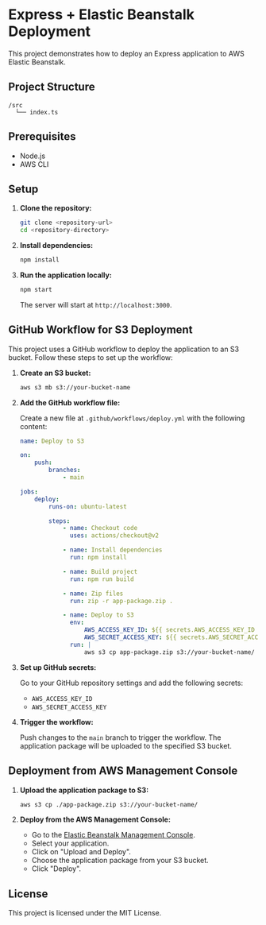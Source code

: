 # Express + Elastic Beanstalk Deployment

This project demonstrates how to deploy an Express application to AWS Elastic Beanstalk.

## Project Structure

```
/src
  └── index.ts
```

## Prerequisites

-   Node.js
-   AWS CLI

## Setup

1. **Clone the repository:**

    ```bash
    git clone <repository-url>
    cd <repository-directory>
    ```

2. **Install dependencies:**

    ```bash
    npm install
    ```

3. **Run the application locally:**

    ```bash
    npm start
    ```

    The server will start at `http://localhost:3000`.

## GitHub Workflow for S3 Deployment

This project uses a GitHub workflow to deploy the application to an S3 bucket. Follow these steps to set up the workflow:

1. **Create an S3 bucket:**

    ```bash
    aws s3 mb s3://your-bucket-name
    ```

2. **Add the GitHub workflow file:**

    Create a new file at `.github/workflows/deploy.yml` with the following content:

    ```yaml
    name: Deploy to S3

    on:
        push:
            branches:
                - main

    jobs:
        deploy:
            runs-on: ubuntu-latest

            steps:
                - name: Checkout code
                  uses: actions/checkout@v2

                - name: Install dependencies
                  run: npm install

                - name: Build project
                  run: npm run build

                - name: Zip files
                  run: zip -r app-package.zip .

                - name: Deploy to S3
                  env:
                      AWS_ACCESS_KEY_ID: ${{ secrets.AWS_ACCESS_KEY_ID }}
                      AWS_SECRET_ACCESS_KEY: ${{ secrets.AWS_SECRET_ACCESS_KEY }}
                  run: |
                      aws s3 cp app-package.zip s3://your-bucket-name/
    ```

3. **Set up GitHub secrets:**

    Go to your GitHub repository settings and add the following secrets:

    - `AWS_ACCESS_KEY_ID`
    - `AWS_SECRET_ACCESS_KEY`

4. **Trigger the workflow:**

    Push changes to the `main` branch to trigger the workflow. The application package will be uploaded to the specified S3 bucket.

## Deployment from AWS Management Console

1. **Upload the application package to S3:**

    ```bash
    aws s3 cp ./app-package.zip s3://your-bucket-name/
    ```

2. **Deploy from the AWS Management Console:**

    - Go to the [Elastic Beanstalk Management Console](https://console.aws.amazon.com/elasticbeanstalk).
    - Select your application.
    - Click on "Upload and Deploy".
    - Choose the application package from your S3 bucket.
    - Click "Deploy".

## License

This project is licensed under the MIT License.
